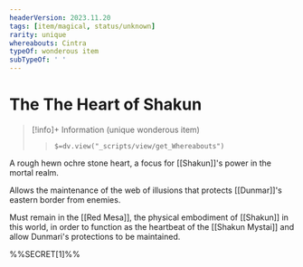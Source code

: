 ```yaml
---
headerVersion: 2023.11.20
tags: [item/magical, status/unknown]
rarity: unique
whereabouts: Cintra
typeOf: wonderous item
subTypeOf: ' '
---
```

# The The Heart of Shakun
>[!info]+ Information
> (unique wonderous item)
>> `$=dv.view("_scripts/view/get_Whereabouts")`

A rough hewn ochre stone heart, a focus for [[Shakun]]'s power in the mortal realm. 

Allows the maintenance of the web of illusions that protects [[Dunmar]]'s eastern border from enemies. 

Must remain in the [[Red Mesa]], the physical embodiment of [[Shakun]] in this world, in order to function as the heartbeat of the [[Shakun Mystai]] and allow Dunmari's protections to be maintained. 

%%SECRET[1]%%